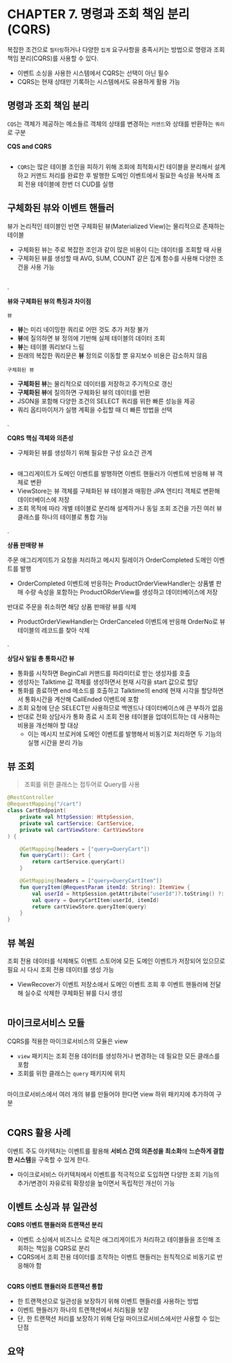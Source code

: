 # CHAPTER 7. 명령과 조회 책임 분리(CQRS)

복잡한 조건으로 `필터링`하거나 다양한 `집계` 요구사항을 충족시키는 방법으로 명령과 조회 책임 분리(CQRS)를 사용할 수 있다.
- 이벤트 소싱을 사용한 시스템에서 CQRS는 선택이 아닌 필수
- CQRS는 현재 상태만 기록하는 시스템에서도 유용하게 활용 가능

## 명령과 조회 책임 분리

`CQS`는 객체가 제공하는 메소들르 객체의 상태를 변경하는 `커맨드`와 상태를 반환하는 `쿼리`로 구분

**CQS and CQRS**

<figure><img src="../../.gitbook/assets/microservices-eventsourcing/7-1.png" alt=""><figcaption></figcaption></figure>

- `CQRS`는 많은 테이블 조인을 피하기 위해 조회에 최적화시킨 테이블을 분리해서 설계하고 커맨드 처리를 완료한 후 발행한 도메인 이벤트에서 필요한 속성을 복사해 조회 전용 테이블에 한번 더 CUD를 실행

## 구체화된 뷰와 이벤트 핸들러

뷰가 논리적인 테이블인 반면 구체화된 뷰(Materialized View)는 물리적으로 존재하는 테이블
- 구체화된 뷰는 주로 복잡한 조인과 같이 많은 비용이 디는 데이터를 조회할 때 사용
- 구체화된 뷰를 생성할 때 AVG, SUM, COUNT 같은 집계 함수를 사용해 다양한 조건을 사용 가능

<figure><img src="../../.gitbook/assets/microservices-eventsourcing/7-3.png" alt=""><figcaption></figcaption></figure>

.

**뷰와 구체화된 뷰의 특징과 차이점**

`뷰`
- **뷰**는 미리 네이밍한 쿼리로 어떤 것도 추가 저장 불가
- **뷰**에 질의하면 뷰 정의에 기반해 실제 테이블의 데이터 조회
- **뷰**는 테이블 쿼리보다 느림
- 원래의 복잡한 쿼리문은 **뷰** 정의로 이동할 뿐 유지보수 비용은 감소하지 않음

`구체화된 뷰`
- **구체화된 뷰**는 물리적으로 데이터를 저장하고 주기적으로 갱신
- **구체화된 뷰**에 질의하면 구체화된 뷰의 데이터를 반환
- JSON을 포함해 다양한 조건의 SELECT 쿼리를 위한 빠른 성능을 제공
- 쿼리 옵티마이저가 실행 계획을 수립할 때 더 빠른 방법을 선택

.

**CQRS 핵심 객체와 의존성**
- 구체화된 뷰를 생성하기 위해 필요한 구성 요소간 관계

<figure><img src="../../.gitbook/assets/microservices-eventsourcing/7-4.png" alt=""><figcaption></figcaption></figure>

- 애그리게이트가 도메인 이벤트를 발행하면 이벤트 핸들러가 이벤트에 반응해 뷰 객체로 변환
- ViewStore는 뷰 객체를 구체화된 뷰 테이블과 매핑한 JPA 엔티티 객체로 변환해 데이터베이스에 저장
- 조회 목적에 따라 개별 테이블로 분리해 설계하거나 동일 조회 조건을 가진 여러 뷰 클래스를 하나의 테이블로 통합 가능

.

**상품 판매량 뷰**

주문 애그리게이트가 요청을 처리하고 메시지 릴레이가 OrderCompleted 도메인 이벤트를 발행
- OrderCompleted 이벤트에 반응하는 ProductOrderViewHandler는 상품별 판매 수량 속성을 포함하는 ProductORderView를 생성하고 데이터베이스에 저장

반대로 주문을 취소하면 해당 상품 판매량 뷰를 삭제
- ProductOrderViewHandler는 OrderCanceled 이벤트에 반응해 OrderNo로 뷰 테이블의 레코드를 찾아 삭제

.

**상담사 일일 총 통화시간 뷰**
- 통화를 시작하면 BeginCall 커맨드를 파라미터로 받는 생성자를 호출
- 생성자는 Talktime 값 객체를 생성하면서 현재 시각을 start 값으로 할당
- 통화를 종료하면 end 메소드를 호출하고 Talktime의 end에 현재 시각을 할당하면서 통화시간을 계산해 CallEnded 이벤트에 포함
- 조회 요청에 단순 SELECT만 사용하므로 백엔드나 데이터베이스에 큰 부하가 없음
- 반대로 전화 상담사가 통화 종료 시 조회 전용 테이블을 업데이트하는 데 사용하는 비용을 개선해야 할 대상
  - 이는 메시지 브로커에 도메인 이벤트를 발행해서 비동기로 처리하면 두 기능의 실행 시간을 분리 가능

## 뷰 조회

> 조회를 위한 클래스는 접두어로 Query를 사용

```kotlin
@RestController
@RequestMapping("/cart")
class CartEndpoint(
    private val httpSession: HttpSession,
    private val cartService: CartService,
    private val cartViewStore: CartViewStore
) {

    @GetMapping(headers = ["query=QueryCart"])
    fun queryCart(): Cart {
        return cartService.queryCart()
    }

    @GetMapping(headers = ["query=QueryCartItem"])
    fun queryItem(@RequestParam itemId: String): ItemView {
        val userId = httpSession.getAttribute("userId")?.toString() ?: throw IllegalStateException("User not logged in")
        val query = QueryCartItem(userId, itemId)
        return cartViewStore.queryItem(query)
    }
}
```

## 뷰 복원

조회 전용 데이터를 삭제해도 이벤트 스토어에 모든 도메인 이벤트가 저장되어 있으므로 필요 시 다시 조회 전용 데이터를 생성 가능
- ViewRecover가 이벤트 저장소에서 도메인 이벤트 조회 후 이벤트 핸들러에 전달해 실수로 삭제한 쿠체화된 뷰를 다시 생성

<figure><img src="../../.gitbook/assets/microservices-eventsourcing/7-6.png" alt=""><figcaption></figcaption></figure>

## 마이크로서비스 모듈

CQRS를 적용한 마이크로서비스의 모듈은 view
- `view` 패키지는 조회 전용 데이터를 생성하거나 변경하는 데 필요한 모든 클래스를 포함
- 조회를 위한 클래스는 `query` 패키지에 위치

<figure><img src="../../.gitbook/assets/microservices-eventsourcing/7-7.png" alt=""><figcaption></figcaption></figure>

마이크로서비스에서 여러 개의 뷰를 만들어야 한다면 view 하위 패키지에 추가하여 구분

<figure><img src="../../.gitbook/assets/microservices-eventsourcing/7-8.png" alt=""><figcaption></figcaption></figure>

## CQRS 활용 사례

이벤트 주도 아키텍처는 이벤트를 활용해 **서비스 간의 의존성을 최소화**해 **느슨하게 결합한 시스템**을 구축할 수 있게 한다.
- 마이크로서비스 아키텍처에서 이벤트를 적극적으로 도입하면 다양한 조회 기능의 추가/변경이 자유로워 확장성을 높이면서 독립적인 개선이 가능

## 이벤트 소싱과 뷰 일관성

**CQRS 이벤트 핸들러와 트랜잭션 분리**
- 이벤트 소싱에서 비즈니스 로직은 애그리게이트가 처리하고 테이블들을 조인해 조회하는 책임을 CQRS로 분리
- CQRS에서 조회 전용 데이터를 조작하는 이벤트 핸들러는 원칙적으로 비동기로 반응해야 함

<figure><img src="../../.gitbook/assets/microservices-eventsourcing/7-17.png" alt=""><figcaption></figcaption></figure>

**CQRS 이벤트 핸들러와 트랜잭션 통합**
- 한 트랜잭션으로 일관성을 보장하기 위해 이벤트 핸들러를 사용하는 방법
- 이벤트 핸들러가 하나의 트랜잭션에서 처리됨을 보장
- 단, 한 트랜잭션 처리를 보장하기 위해 단일 마이크로서비스에서만 사용할 수 있는 단점


## 요약
